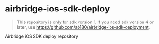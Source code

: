 # airbridge-ios-sdk-deploy

> This repository is only for sdk version 1. If you need sdk version 4 or later, use <https://github.com/ab180/airbridge-ios-sdk-deployment>.

Airbridge iOS SDK deploy repository
